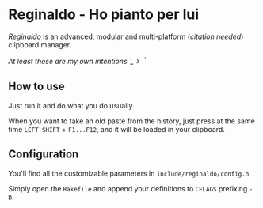 Reginaldo - Ho pianto per lui
=========
*Reginaldo* is an advanced, modular and multi-platform (*citation needed*) clipboard manager.

*At least these are my own intentions ´_ゝ｀*

How to use
----------
Just run it and do what you do usually.

When you want to take an old paste from the history, just press at the same time
`LEFT SHIFT` + `F1...F12`, and it will be loaded in your clipboard.

Configuration
-------------
You'll find all the customizable parameters in `include/reginaldo/config.h`.

Simply open the `Rakefile` and append your definitions to `CFLAGS` prefixing `-D`.